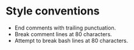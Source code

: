 # Style conventions

- End comments with trailing punctuation.
- Break comment lines at 80 characters.
- Attempt to break bash lines at 80 characters.
